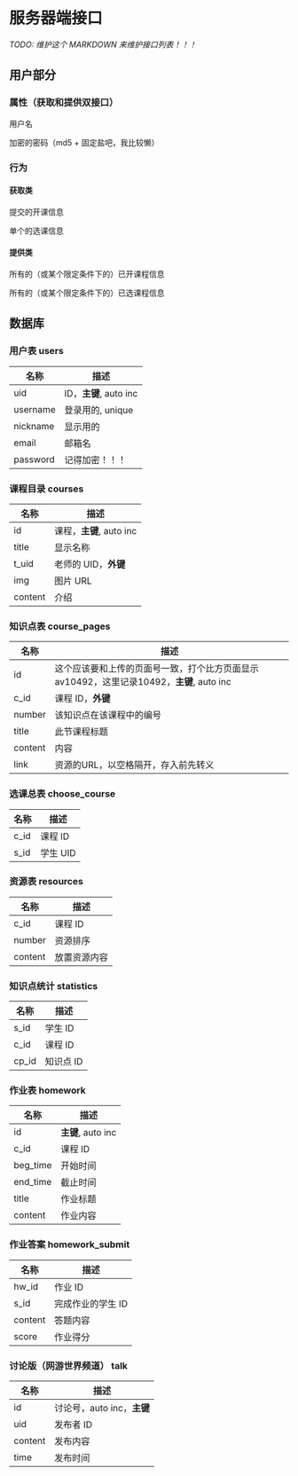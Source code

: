 服务器端接口
==================
*TODO: 维护这个 MARKDOWN 来维护接口列表！！！*


## 用户部分
### 属性（获取和提供双接口）
用户名

加密的密码（md5 + 固定盐吧，我比较懒）

### 行为
#### 获取类
提交的开课信息

单个的选课信息

#### 提供类
所有的（或某个限定条件下的）已开课程信息

所有的（或某个限定条件下的）已选课程信息

## 数据库
### 用户表 users
|名称|描述|
|---|---|
|uid|ID，**主键**, auto inc|
|username|登录用的, unique|
|nickname|显示用的|
|email|邮箱名|
|password|记得加密！！！|

### 课程目录 courses
|名称|描述|
|---|---|
|id|课程，**主键**, auto inc|
|title|显示名称|
|t_uid|老师的 UID，**外键**|
|img|图片 URL|
|content|介绍|


### 知识点表 course_pages
|名称|描述|
|---|---|
|id|这个应该要和上传的页面号一致，打个比方页面显示 av10492，这里记录10492，**主键**, auto inc|
|c_id|课程 ID，**外键**|
|number|该知识点在该课程中的编号|
|title|此节课程标题|
|content|内容|
|link|资源的URL，以空格隔开，存入前先转义|

### 选课总表 choose_course
|名称|描述|
|---|---|
|c_id|课程 ID|
|s_id|学生 UID|

### 资源表 resources
|名称|描述|
|---|---|
|c_id|课程 ID|
|number|资源排序|
|content|放置资源内容|

### 知识点统计 statistics
|名称|描述|
|---|---|
|s_id|学生 ID|
|c_id|课程 ID|
|cp_id|知识点 ID|

### 作业表 homework
|名称|描述|
|---|---|
|id|**主键**, auto inc|
|c_id|课程 ID|
|beg_time|开始时间|
|end_time|截止时间|
|title|作业标题|
|content|作业内容|

### 作业答案 homework_submit
|名称|描述|
|---|---|
|hw_id|作业 ID|
|s_id|完成作业的学生 ID|
|content|答题内容|
|score|作业得分|

### 讨论版（网游世界频道） talk
|名称|描述|
|---|---|
|id|讨论号，auto inc，**主键**|
|uid|发布者 ID|
|content|发布内容|
|time|发布时间|